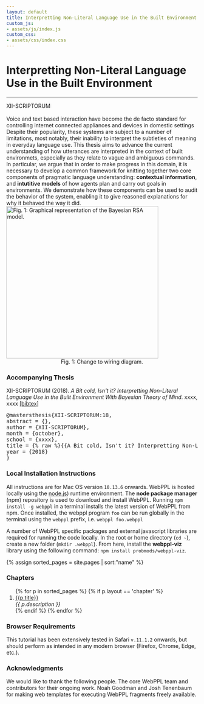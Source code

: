 ```yaml
---
layout: default
title: Interpretting Non-Literal Language Use in the Built Environment
custom_js:
- assets/js/index.js
custom_css:
- assets/css/index.css
---
```


<div id="header">
  <h1 id='title'>Interpretting Non-Literal Language Use in the Built Environment</h1>
  <hr class='edition' />
  <span class="authors">XII-SCRIPTORUM</span>
</div>

<br />
Voice and text based interaction have become the de facto standard for controlling internet connected appliances and devices in domestic settings Despite their popularity, these systems are subject to a number of limitations, most notably, their inability to interpret the subtleties of meaning in everyday language use. This thesis aims to advance the current understanding of how utterances are interpreted in the context of built environmets, especially as they relate to vague and ambiguous commands. In particular, we argue that in order to make progress in this domain, it is necessary to develop a common framework for knitting together two core components of pragmatic language understanding: <b>contextual information</b>, and <b>intutitive models</b> of how agents plan and carry out goals in environments. We demonstrate how these components can be used to audit the behavior of the system, enabling it to give reasoned explanations for why it behaved the way it did.

<img src="../assets/img/ToM.png" alt="Fig. 1: Graphical representation of the Bayesian RSA model." style="width: 400px;"/>
<center>Fig. 1: Change to wiring diagram.</center>


<div id='left'>

<h3>Accompanying Thesis</h3>
XII-SCRIPTORUM (2018). <i>A Bit cold, Isn't it? Interpretting Non-Literal Language Use in the Built Environment With Bayesian Theory of Mind</i>. xxxx, xxxx <a id="toggle-bibtex" href="#">[bibtex]</a>

<pre id="bibtex">
@mastersthesis{XII-SCRIPTORUM:18,
abstract = {},
author = {XII-SCRIPTORUM},
month = {october},
school = {xxxx},
title = {% raw %}{{A Bit cold, Isn't it? Interpretting Non-Literal Language Use in the Built Environment With Bayesian Theory of Mind.}}{% endraw %},
year = {2018}
}
</pre>

<h3>Local Installation Instructions</h3>

<p> All instructions are for Mac OS version <code>10.13.6</code> onwards. WebPPL is hosted locally using the <a href="https://nodejs.org/en/"> node.js</a>) runtime environment. The <b>node package manager</b> (npm) repository is used to download and install WebPPL. Running <code>npm install -g webppl</code> in a terminal installs the latest version of WebPPL from npm. Once installed, the webppl program <code>foo</code> can be run globally in the terminal using the <code>webppl</code> prefix, i.e. <code>webppl foo.webppl</code> </p>

<p>A number of WebPPL specific packages and external javascript libraries are required for running the code locally. In the root or home directory (<code>cd ~</code>), create a new folder (<code>mkdir .webppl</code>). From here, install the <b>webppl-viz</b> library using the following command: <code>npm install probmods/webppl-viz</code>. </p>




</div>

{% assign sorted_pages = site.pages | sort:"name" %}

<div id="right">

<h3>Chapters</h3>
 
<ol>
{% for p in sorted_pages %}
      {% if p.layout == 'chapter' %}
        <li><a href="{{ site.baseurl }}{{ p.url }}">{{p.title}}</a><br />
        <em>{{ p.description }}</em>
        </li>
      {% endif %}
{% endfor %}
</ol>


<h3>Browser Requirements</h3>
<p>This tutorial has been extensively tested in Safari <code>v.11.1.2</code> onwards, but should perform as intended in any modern browser (Firefox, Chrome, Edge, etc.).
</p>

<h3>Acknowledgments</h3>

<p> We would like to thank the following people. The core WebPPL team and contributors for their ongoing work. Noah Goodman and Josh Tenenbaum for making web templates for executing WebPPL fragments freely available. </p>



</div>
